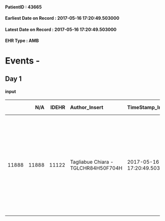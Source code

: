 
#### PatientID : 43665
#### Earliest Date on Record : 2017-05-16 17:20:49.503000
#### Latest Date on Record : 2017-05-16 17:20:49.503000
#### EHR Type : AMB

# Events - 

## Day 1

#### input
|       |    N/A |   IDEHR | Author_Insert                       | TimeStamp_Insert           | EHRType   |   PatientID |   IDDigitalSignDocument | persone_vicine   |   Unnamed: 0_x.1 |   IDANAMNESI_SOCIALE | Patient   | FamigliaAltro   | Paziente_T   | FamigliaAltro_T   |   Non_Rilevabile_x.1 | Note_Non_Rilevabile_x.1   | opt_Problemi   | Note_I                                                                                                              | chk_contr_sintomi   | chk_competenza                                 | opt_paziente_a   | opt_famiglia_a   | opt_adeguatezza   | ds_note_ad                                                                                                                                                | opt_paziente_solo   | ds_note_con                                                                                                               | opt_presente_assente   | Presenza_minori   | Caregiver_principale   | opt_capacita     | ds_familiari_coinv                                                                                                                                                                                                         | opt_necessario   | opt_presente   | opt_risorse_ec   | opt_paziente_psi   | opt_Ins_vol   | opt_esenzione   | opt_inv_civile            | ds_codice_es   | Needs               | Domestic partnership   | Fragility   | opt_disponibilita_f   | opt_indennita_acc         | opt_legge                 | opt_famiglia_psi   | opt_disponibilit_paz   |
|------:|-------:|--------:|:------------------------------------|:---------------------------|:----------|------------:|------------------------:|:-----------------|-----------------:|---------------------:|:----------|:----------------|:-------------|:------------------|---------------------:|:--------------------------|:---------------|:--------------------------------------------------------------------------------------------------------------------|:--------------------|:-----------------------------------------------|:-----------------|:-----------------|:------------------|:----------------------------------------------------------------------------------------------------------------------------------------------------------|:--------------------|:--------------------------------------------------------------------------------------------------------------------------|:-----------------------|:------------------|:-----------------------|:-----------------|:---------------------------------------------------------------------------------------------------------------------------------------------------------------------------------------------------------------------------|:-----------------|:---------------|:-----------------|:-------------------|:--------------|:----------------|:--------------------------|:---------------|:--------------------|:-----------------------|:------------|:----------------------|:--------------------------|:--------------------------|:-------------------|:-----------------------|
| 11888 |  11888 |   11122 | Tagliabue Chiara - TGLCHR84H50F704H | 2017-05-16 17:20:49.503000 | AMB       |       43665 |                  751916 | N/A              |             6115 |                 3863 | No#0      | Si#1            | No#0         | Si#1              |                    0 | NR                        | Si#1           | Il paziente e la moglie non sono a conoscenza della diagnosi oncologica. I familiari conoscono la gravit√† clinica. | controllo sintomi#0 | competenza/capacit√† assistenziale caregiver#0 | Indefinite#2     | Congruenti#1     | Da valutare#2     | Al momento durante il giorno √® presente la figlia Anna, durante la notte era presente un badante che per√≤ √® stato rifiutato dalla moglie del paziente. | Si#1                | Vive con la moglie Regina di 84 aa con problemi di deambulazione e che non conosce la situazione oncologica del paziente. | Presente#1             | No#0              | daughter Anna          | Incrementabile#1 | La figlia Anna, insegnante presso scuole serali, abita nello stesso stabile e si occupa dell'assistenza ai genitori durante il giorno. Il figlio Carlo e la moglie Carla, medico fisiatra c/o Humanitas, abitano a Milano. | Si#1             | No#0           | Adeguate#1       | No#0               | No#0          | Si#1            | in fase di accertamento#2 | E01            | Clinici#0;Sociali#1 | Coniuge/Convivente#0   | nessuna#0   | Si#1                  | in fase di accertamento#2 | in fase di accertamento#2 | No#0               | Da verificare#2        |



